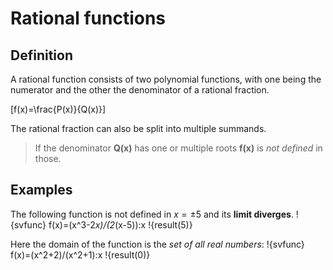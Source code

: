 # Rational functions
## Definition
A rational function consists of two polynomial functions, with one being the numerator and the other the denominator of a rational fraction.

\[f(x)=\frac{P(x)}{Q(x)}\]

The rational fraction can also be split into multiple summands.

> If the denominator **Q(x)** has one or multiple roots **f(x)** is *not defined* in those.

## Examples

The following function is not defined in $x=\pm 5$ and its **limit diverges**.
!{svfunc} f(x)=(x^3-2*x)/(2*(x-5)):x !{result(5)}

Here the domain of the function is the *set of all real numbers*:
!{svfunc} f(x)=(x^2+2)/(x^2+1):x !{result(0)}